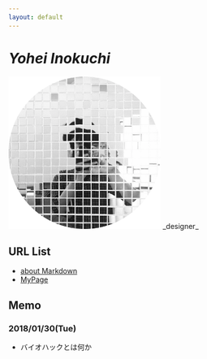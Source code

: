 ```yaml
---
layout: default
---
```


# _Yohei Inokuchi_
<img style="width : 300px; height : 300px;" src="image/profile.png">
_designer_

## URL List
- [about Markdown](https://github.com/BioClub/Practice-Repository/blob/master/Reference.md)
- [MyPage](http://bha5.bioclub.org/participants/yohei/)

## Memo
### 2018/01/30(Tue)
- バイオハックとは何か

